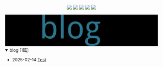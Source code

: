 
<p align='center'>
    <img src="https://badgen.net/github/issues/Zaire404//docs"/>
    <img src="https://badgen.net/badge/last-commit/2025-02-14 14:23:00"/>
    <img src="https://badgen.net/github/forks/Zaire404//docs"/>
    <img src="https://badgen.net/github/stars/Zaire404//docs"/>
    <img src="https://badgen.net/github/watchers/Zaire404//docs"/>
</p>

    
<summary>
    <a href="https://Zaire404.github.io//docs/"><img src="assets/wordcloud.png" title="词云" alt="词云"></a>
</summary>  

<details open>
<summary>blog	[1篇]</summary>

- 2025-02-14 [Test](https://github.com/Zaire404/docs/issues/5) 


</details>
            